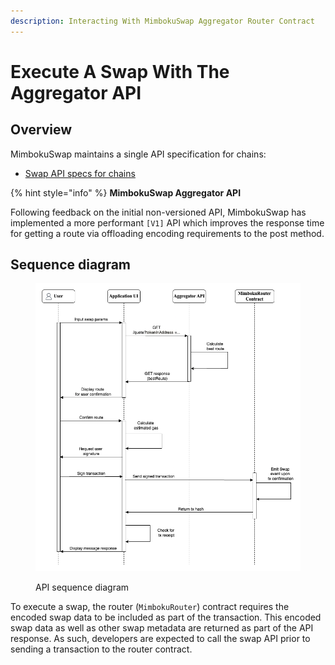 ```yaml
---
description: Interacting With MimbokuSwap Aggregator Router Contract
---
```


# Execute A Swap With The Aggregator API

## Overview

MimbokuSwap maintains a single API specification for chains:

- [Swap API specs for chains](../aggregator-api/swaps.md)

{% hint style="info" %}
**MimbokuSwap Aggregator API**

Following feedback on the initial non-versioned API, MimbokuSwap has implemented a more performant `[V1]` API which improves the response time for getting a route via offloading encoding requirements to the post method.

## Sequence diagram

<figure><img src="../../../.gitbook/assets/Aggregator_API.png" alt=""><figcaption><p>API sequence diagram</p></figcaption></figure>

To execute a swap, the router (`MimbokuRouter`) contract requires the encoded swap data to be included as part of the transaction. This encoded swap data as well as other swap metadata are returned as part of the API response. As such, developers are expected to call the swap API prior to sending a transaction to the router contract.

